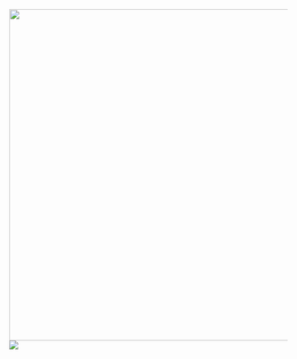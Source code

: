 <a href="https://github.com/darmawan06/">
  <img align="center" width = "600px " src="https://github-readme-stats.vercel.app/api?username=darmawan06&show_icons=true&theme=vue-dark"/>
</a>

<a style="margin-left:0px" href="https://github.com/darmawan06/">
  <img align="center" src="https://github-readme-stats.vercel.app/api/top-langs/?username=darmawan06&layout=compact&&theme=vue-dark" />
</a>
